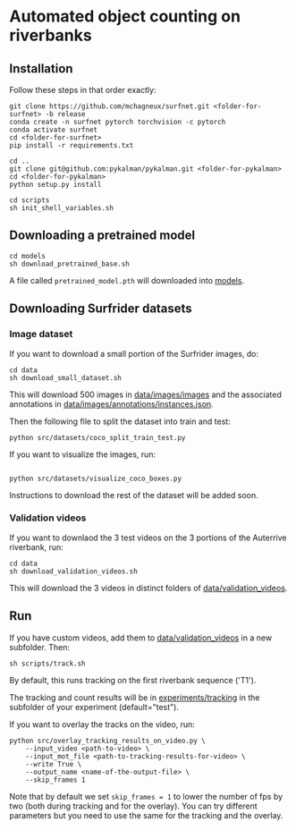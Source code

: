 # Automated object counting on riverbanks

## Installation 

Follow these steps in that order exactly:
```shell
git clone https://github.com/mchagneux/surfnet.git <folder-for-surfnet> -b release
conda create -n surfnet pytorch torchvision -c pytorch 
conda activate surfnet
cd <folder-for-surfnet>
pip install -r requirements.txt

cd ..
git clone git@github.com:pykalman/pykalman.git <folder-for-pykalman>
cd <folder-for-pykalman> 
python setup.py install

cd scripts 
sh init_shell_variables.sh
```
## Downloading a pretrained model 

```shell 
cd models 
sh download_pretrained_base.sh
```

A file called `pretrained_model.pth` will downloaded into  [models](models).


## Downloading Surfrider datasets 

### Image dataset 

If you want to download a small portion of the Surfrider images, do: 

```shell 
cd data
sh download_small_dataset.sh
```
This will download 500 images in [data/images/images](data/images/images) and the associated annotations in [data/images/annotations/instances.json](data/images/annotations/instances.json).

Then the following file to split the dataset into train and test:
```
python src/datasets/coco_split_train_test.py
```
If you want to visualize the images, run: 


```

python src/datasets/visualize_coco_boxes.py
```

Instructions to download the rest of the dataset will be added soon.

### Validation videos 

If you want to downlaod the 3 test videos on the 3 portions of the Auterrive riverbank, run: 

```
cd data 
sh download_validation_videos.sh
```

This will download the 3 videos in distinct folders of [data/validation_videos](data/validation_videos).


## Run 

If you have custom videos, add them to [data/validation_videos](data/validation_videos) in a new subfolder. Then: 

```shell
sh scripts/track.sh
```

By default, this runs tracking on the first riverbank sequence ('T1').

The tracking and count results will be in [experiments/tracking](experiments/tracking) in the subfolder of your experiment (default="test").

If you want to overlay the tracks on the video, run: 

```shell 
python src/overlay_tracking_results_on_video.py \
    --input_video <path-to-video> \
    --input_mot_file <path-to-tracking-results-for-video> \
    --write True \
    --output_name <name-of-the-output-file> \
    --skip_frames 1
```

Note that by default we set `skip_frames = 1` to lower the number of fps by two (both during tracking and for the overlay). You can try different parameters but you need to use the same for the tracking and the overlay.  


